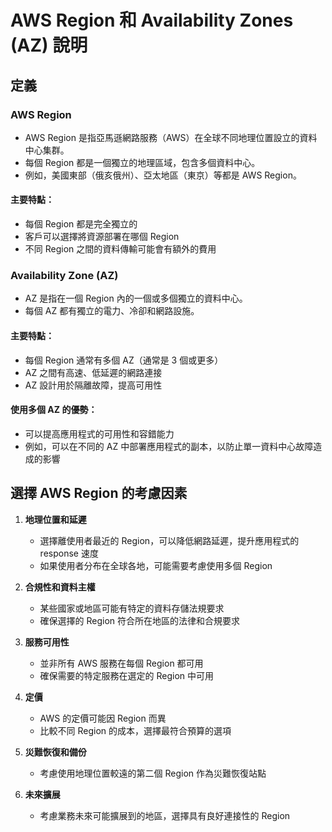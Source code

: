 # AWS Region 和 Availability Zones (AZ) 說明

## 定義

### AWS Region
- AWS Region 是指亞馬遜網路服務（AWS）在全球不同地理位置設立的資料中心集群。
- 每個 Region 都是一個獨立的地理區域，包含多個資料中心。
- 例如，美國東部（俄亥俄州）、亞太地區（東京）等都是 AWS Region。

#### 主要特點：
- 每個 Region 都是完全獨立的
- 客戶可以選擇將資源部署在哪個 Region
- 不同 Region 之間的資料傳輸可能會有額外的費用

### Availability Zone (AZ)
- AZ 是指在一個 Region 內的一個或多個獨立的資料中心。
- 每個 AZ 都有獨立的電力、冷卻和網路設施。

#### 主要特點：
- 每個 Region 通常有多個 AZ（通常是 3 個或更多）
- AZ 之間有高速、低延遲的網路連接
- AZ 設計用於隔離故障，提高可用性

#### 使用多個 AZ 的優勢：
- 可以提高應用程式的可用性和容錯能力
- 例如，可以在不同的 AZ 中部署應用程式的副本，以防止單一資料中心故障造成的影響

## 選擇 AWS Region 的考慮因素

1. **地理位置和延遲**
   - 選擇離使用者最近的 Region，可以降低網路延遲，提升應用程式的 response 速度
   - 如果使用者分布在全球各地，可能需要考慮使用多個 Region

2. **合規性和資料主權**
   - 某些國家或地區可能有特定的資料存儲法規要求
   - 確保選擇的 Region 符合所在地區的法律和合規要求

3. **服務可用性**
   - 並非所有 AWS 服務在每個 Region 都可用
   - 確保需要的特定服務在選定的 Region 中可用

4. **定價**
   - AWS 的定價可能因 Region 而異
   - 比較不同 Region 的成本，選擇最符合預算的選項

5. **災難恢復和備份**
   - 考慮使用地理位置較遠的第二個 Region 作為災難恢復站點

6. **未來擴展**
   - 考慮業務未來可能擴展到的地區，選擇具有良好連接性的 Region
